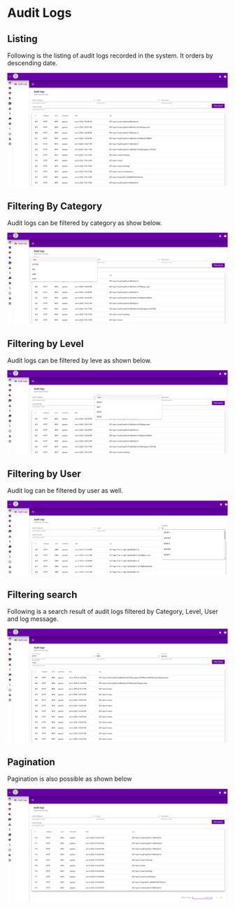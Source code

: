 # Audit Logs

## Listing

Following is the listing of audit logs recorded in the system. It orders by descending date.

![](../../../.gitbook/assets/audit-log-listing.png)

## Filtering By Category

Audit logs can be filtered by category as show below.

![](../../../.gitbook/assets/audit-log-category-options.png)

## Filtering by Level

Audit logs can be filtered by leve as shown below.

![](../../../.gitbook/assets/audit-log-level-options.png)

## Filtering by User

Audit log can be filtered by user as well.

![](../../../.gitbook/assets/audit-log-username-options.png)

## Filtering search

Following is a search result of audit logs filtered by Category, Level, User and log message.

![](../../../.gitbook/assets/audit-log-filtering.png)

## Pagination

Pagination is also possible as shown below

![](../../../.gitbook/assets/audit-log-pagination.png)

